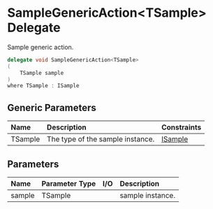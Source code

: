 ﻿



# SampleGenericAction&lt;TSample&gt; Delegate



Sample generic action.



```c#
delegate void SampleGenericAction<TSample>
(
	TSample sample
)
where TSample : ISample
```




## Generic Parameters
|Name|Description|Constraints|
|:--|:--|:--|
| TSample | The type of the sample instance. | [ISample](../SampleLibrary/ISample.md) |










## Parameters
|Name|Parameter Type|I/O|Description|
|:--|:--|:-:|:--|
| sample | TSample |  | sample instance. |
